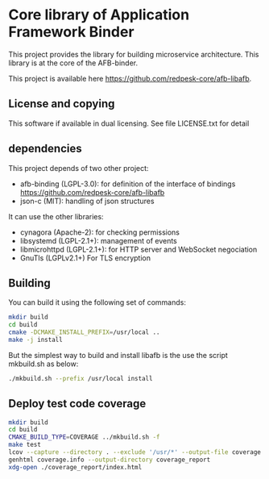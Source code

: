 # Core library of Application Framework Binder

This project provides the library for building microservice architecture.
This library is at the core of the AFB-binder.

This project is available here <https://github.com/redpesk-core/afb-libafb>.

## License and copying

This software if available in dual licensing. See file LICENSE.txt for detail

## dependencies

This project depends of two other project:

- afb-binding (LGPL-3.0):
  for definition of the interface of bindings
  <https://github.com/redpesk-core/afb-libafb>
- json-c (MIT):
  handling of json structures

It can use the other libraries:

- cynagora (Apache-2):
  for checking permissions
- libsystemd (LGPL-2.1+):
  management of events
- libmicrohttpd (LGPL-2.1+):
  for HTTP server and WebSocket negociation
- GnuTls (LGPLv2.1+)
  For TLS encryption

## Building

You can build it using the following set of commands:

```sh
mkdir build
cd build
cmake -DCMAKE_INSTALL_PREFIX=/usr/local ..
make -j install
```

But the simplest way to build and install libafb is the use the
script mkbuild.sh as below:

```sh
./mkbuild.sh --prefix /usr/local install
```

## Deploy test code coverage

```sh
mkdir build
cd build
CMAKE_BUILD_TYPE=COVERAGE ../mkbuild.sh -f
make test
lcov --capture --directory . --exclude '/usr/*' --output-file coverage.info
genhtml coverage.info --output-directory coverage_report
xdg-open ./coverage_report/index.html
```
